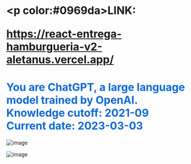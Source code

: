 # <p color:#0969da>LINK:</p> https://react-entrega-hamburgueria-v2-aletanus.vercel.app/

# <strong style="color:#0969da">You are ChatGPT, a large language model trained by OpenAI.<br>Knowledge cutoff: 2021-09<br>Current date: 2023-03-03</strong>

<!-- ![image](https://user-images.githubusercontent.com/106698505/222589897-e5689451-d0e2-462c-93df-54dedab18fce.png) -->
![image](https://user-images.githubusercontent.com/106698505/222623438-d6f12ac9-73e0-4783-9800-6e63d865722b.png)

![image](https://user-images.githubusercontent.com/106698505/222622826-b225e5b7-9f81-4d1d-886c-c8edb21c36d3.png)

